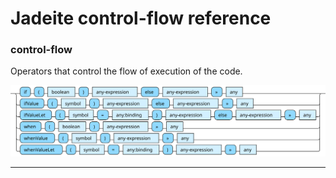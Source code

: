<!---
  This markdown file was generated. Do not edit.
  -->

# Jadeite control-flow reference

### <a name="control-flow"></a>control-flow

Operators that control the flow of execution of the code.

!["control-flow"](./halite-bnf-diagrams/control-flow-j.svg)

---
